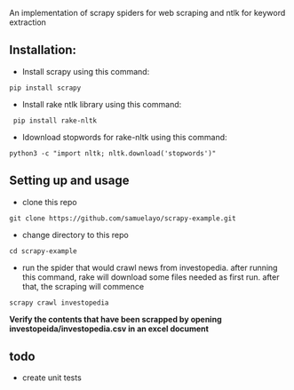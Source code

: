 An implementation of scrapy spiders for web scraping and ntlk for keyword extraction 

## Installation:

- Install scrapy using this command:
```
pip install scrapy
```
- Install rake ntlk library using this command:
```
 pip install rake-nltk
```
- Idownload stopwords for rake-nltk using this command:
```
python3 -c "import nltk; nltk.download('stopwords')"
```


## Setting up and usage

- clone this repo 

```
git clone https://github.com/samuelayo/scrapy-example.git
```

- change directory to this repo 
```
cd scrapy-example
```
- run the spider that would crawl news from investopedia. after running this command, rake will download some files needed as first run. after that, the scraping will commence
```
scrapy crawl investopedia

```
**Verify the contents that have been scrapped by opening investopeida/investopedia.csv in an excel document**

## todo
- create unit tests


